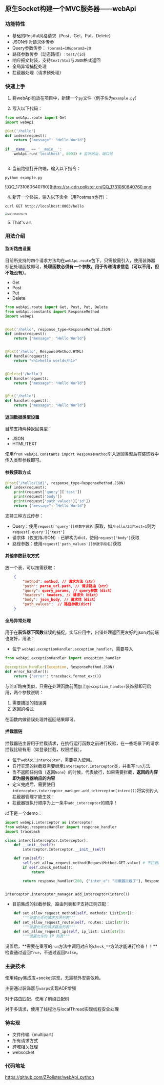 ## 原生Socket构建一个MVC服务器——webApi

### 功能特性

- 基础的Restful风格请求（Post、Get、Put、Delete）
- JSON作为请求体传参
- Query参数传参： `?param1=10&param2=20`
- 路径参数传参（动态路径）: `test/{id}`
- 响应报文封装，支持`text/html`与`JSON`格式返回
- 全局异常捕捉处理
- 拦截器处理（请求预处理）

### 快速上手

1. 将webApi包放在项目中，新建一个`py`文件（例子名为`example.py`）

2. 写入以下代码：

```python
from webApi.route import Get
import webApi

@Get('/hello')
def index(request):
    return {"message": "Hello World"}
  
if __name__ == '__main__':
    webApi.run('localhost', 8003) # 监听地址，端口号
    
```



3. 当前路径打开终端，输入以下指令：

```shell
python example.py
```

![QQ_1731080640760](https://sr-cdn.polister.cn/QQ_1731080640760.png

4. 新开一个终端，输入以下命令（用Postman也行）：

```shell
curl GET http://localhost:8003/hello
```

<img src="https://sr-cdn.polister.cn/QQ_1731080752774.png" alt="QQ_1731080752774" style="zoom:50%;" />

5. That's all.

### 用法介绍

#### 监听路由设置

目前所支持的四个请求方法均在`webApi.route`包下，只需按需引入，使用装饰器标记处理函数即可，**处理函数必须有一个参数，用于传递请求信息（可以不用，但不能没有）**。

- Get
- Post
- Put
- Delete

```python
from webApi.route import Get, Post, Put, Delete
from webApi.constants import ResponseMethod
import webApi


@Get('/hello', response_type=ResponseMethod.JSON)
def index(request):
    return {"message": "Hello World"}


@Post('/hello', ResponseMethod.HTML)
def handle(request):
    return "<h1>hello world</h1>"


@Delete('/hello')
def handle(request):
    return {"message": "Hello World"}


@Put('/hello')
def handle(request):
    return {"message": "Hello World"}
```



#### 返回数据类型设置

目前支持两种返回类型：

- JSON
- HTML/TEXT

使用`from webApi.constants import ResponseMethod`引入返回类型后在装饰器中传入类型参数即可。



#### 参数获取方式

```python
@Post('/hello/{id}', response_type=ResponseMethod.JSON)
def index(request):
    print(request['query']['test'])
    print(request['body'])
    print(request['path_values']['id'])
    return {"message": "Hello World"}
```

支持三种方式传参：

- Query：使用`request['query'][参数字段名]`获取，如`/hello/23?test=1`则为`request['query']['test']`
- 请求体（仅支持JSON）: 已解构为dict，使用`request['body']`获取
- 路径参数：使用`request['path_values'][参数字段名]`获取

#### 其他参数获取方式

放一个表，可以按需获取：

```json
    {
        "method": method, // 请求方法（str）
        "path": parse_url.path, // 请求路由（str）
        "query": query_params, // query参数（dict）
        "headers": headers, // 请求头（dict）
        "body": json_body, // 请求体（dict）
      	"path_values":  // 路径参数(dict)
    }
```



#### 全局异常处理

用于在**装饰器下函数**错误的捕捉，实际应用中，出错处理返回更友好的json对前端也友好，用法：

- 位于 `webApi.exceptionHandler.exception_handler`，需要导入

```python
from webApi.exceptionHandler import exception_handler

@exception_handler(Exception, ResponseMethod.JSON)
def error_handler():
    return {'error': traceback.format_exc()}
```

与监听路由类似，只需在处理函数前面加上`@exception_handler`装饰器即可启用，两个参数说明：

1. 需要捕捉的错误类
2. 返回的格式

在函数内做错误处理并返回结果即可。

#### 拦截器链

拦截器链主要用于拦截请求，在执行运行函数之前进行校验，在一些场景下的请求拦截比较有用（如登录拦截，权限拦截）。

- 位于`webApi.interceptor`，需要导入使用。
- 自行实现的拦截器需要继承`interceptor.Interceptor`类，并重写`run`方法
- 当不返回任何值（返回`None`）的时候，代表放行，如果需要拦截，**返回的内容即为服务器响应的内容**
- 定义完成后，需要使用`interceptor.interceptor_manager.add_interceptor(interc())`将实例传入拦截器管理才能生效！
- 拦截器链执行顺序为上一条中`add_interceptor`的顺序！

以下是一个demo：

```python
import webApi.interceptor as interceptor
from webApi.responseHandler import response_handler
import traceback

class interc(interceptor.Interceptor):
    def __init__(self):
        interceptor.Interceptor.__init__(self)

    def run(self):
        self.set_allow_request_method(RequestMethod.GET.value) # 不拦截的方法
        if self.check_method():
            return

        return response_handler(200, {"inter_e": "拦截器拦截了"}, ResponseMethod.JSON)


interceptor.interceptor_manager.add_interceptor(interc())
```

- 目前集成的拦截参数，路由列表和IP支持正则匹配：

```python
    def set_allow_request_method(self, methods: List[str]):
        """设置允许的请求方法列表"""
    def set_allow_request_route(self, routes: List[str]):
        """设置允许的请求路由列表"""
    def set_allow_request_ip(self, ip_list: List[str]):
        """设置允许的 IP 列表"""
```

设置后，**需要在重写的`run`方法中调用对应的`check_**`方法才能进行检查！！**检查通过返回`True`，不通过返回`False`。

### 主要技术

使用纯py集成库+socket实现，无需额外安装依赖。

主要通过装饰器与`warps`实现AOP增强

对于路由匹配，使用了前缀匹配树

对于多请求，使用了线程池与localThread实现线程安全处理

### 待实现

- 文件传输（multipart）
- 所有请求方式
- 跨域相关处理
- websocket

### 代码地址
https://github.com/ZPolister/webApi_python
